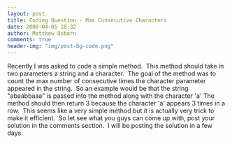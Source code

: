 ```yaml
---
layout: post
title: Coding Question - Max Consecutive Characters
date: 2008-04-05 18:32
author: Matthew Osborn
comments: true
header-img: "img/post-bg-code.png"
---
```


Recently I was asked to code a simple method.  This method should take in two parameters a string and a character.  The goal of the method was to count the max number of consecutive times the character parameter appeared in the string.  So an example would be that the string "abaabbaaa" is passed into the method along with the character 'a' The method should then return 3 because the character 'a' appears 3 times in a row.  This seems like a very simple method but it is actually very trick to make it efficient.  So let see what you guys can come up with, post your solution in the comments section.  I will be posting the solution in a few days.
